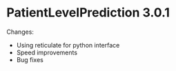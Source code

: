 PatientLevelPrediction 3.0.1
======================

Changes:
- Using reticulate for python interface 
- Speed improvements
- Bug fixes